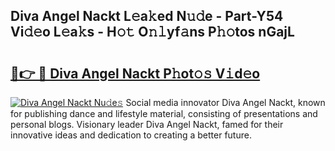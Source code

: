 ## Diva Angel Nackt L𝚎a𝚔ed N𝚞𝚍e - Part-Y54 Vi𝚍𝚎o L𝚎a𝚔s - H𝚘𝚝 O𝚗𝚕yf𝚊ns P𝚑𝚘tos nGajL

# <h2><a href="http://kf0r9k4.oniu.top/?m=Diva+Angel+Nackt">🔗👉 🔴 Diva Angel Nackt P𝚑ot𝚘𝚜 V𝚒d𝚎o</a></h2>

[![Diva Angel Nackt Nu𝚍e𝚜](https://i.imgur.com/0qMVB7G.gif)](http://kf0r9k4.oniu.top/?m=Diva+Angel+Nackt)
Social media innovator Diva Angel Nackt, known for publishing dance and lifestyle material, consisting of presentations and personal blogs. Visionary leader Diva Angel Nackt, famed for their innovative ideas and dedication to creating a better future.  
